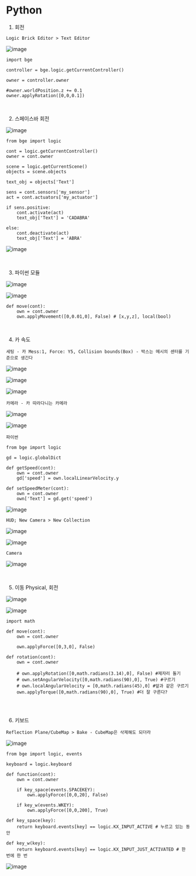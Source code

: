 Python
======

1. 회전 

`Logic Brick Editor > Text Editor`

![image](https://user-images.githubusercontent.com/30430227/146662575-1a3c334e-dde5-4357-9d94-d1369d4c3374.png)

```
import bge

controller = bge.logic.getCurrentController()

owner = controller.owner

#owner.worldPosition.z += 0.1
owner.applyRotation([0,0,0.1])
```

<br>

2. 스페이스바 회전 

![image](https://user-images.githubusercontent.com/30430227/147081433-fd2dacfd-fe60-4149-bd73-1bae3c48d43e.png)

```
from bge import logic

cont = logic.getCurrentController()
owner = cont.owner

scene = logic.getCurrentScene()
objects = scene.objects

text_obj = objects['Text']

sens = cont.sensors['my_sensor']
act = cont.actuators['my_actuator']

if sens.positive:
    cont.activate(act)
    text_obj['Text'] = 'CADABRA'

else:
    cont.deactivate(act)
    text_obj['Text'] = 'ABRA'
```

![image](https://user-images.githubusercontent.com/30430227/147081544-c4e7c772-771b-4961-aff0-746e83292d34.png)

<br>

3. 파이썬 모듈

![image](https://user-images.githubusercontent.com/30430227/147171359-1a7fb51a-c97e-47df-97e7-fa2887fafb6b.png)

![image](https://user-images.githubusercontent.com/30430227/147171375-371a59d2-5105-461c-a822-ea769109c029.png)

```
def move(cont):
    own = cont.owner
    own.applyMovement([0,0.01,0], False) # [x,y,z], local(bool)
```

<br>

4. 카 속도 

`세팅 - 카 Mess:1, Force: Y5, Collision bounds(Box) - 박스는 메시의 센터를 기준으로 생긴다`

![image](https://user-images.githubusercontent.com/30430227/147172830-a27701ea-7722-42b7-9085-dec0bfaab4e2.png)

![image](https://user-images.githubusercontent.com/30430227/147172869-e7fbc04e-5db0-4f53-8f1e-22dad986110b.png)

![image](https://user-images.githubusercontent.com/30430227/147172918-f10b84ee-5cc6-4620-ade2-d88bd7e4bafc.png)

`카메라 - 카 따라다니는 카메라`

![image](https://user-images.githubusercontent.com/30430227/147173038-78a3991f-0eb0-4447-b909-84254e19cf0b.png)

![image](https://user-images.githubusercontent.com/30430227/147173113-1b2f7d1d-ed46-4ed6-ac59-64a2fa977a56.png)

`파이썬`

```
from bge import logic

gd = logic.globalDict

def getSpeed(cont):
    own = cont.owner
    gd['speed'] = own.localLinearVelocity.y
    
def setSpeedMeter(cont):
    own = cont.owner
    own['Text'] = gd.get('speed')
```

![image](https://user-images.githubusercontent.com/30430227/147175699-4bb1ac8a-1405-44bc-be24-0e152a892175.png)

`HUD; New Camera > New Collection`

![image](https://user-images.githubusercontent.com/30430227/147175947-5c2ce323-f217-4981-bf92-068d207be2c0.png)

![image](https://user-images.githubusercontent.com/30430227/147177579-5ff88c9d-481a-43f8-9fa6-104cbb42c85e.png)

`Camera`

![image](https://user-images.githubusercontent.com/30430227/147177622-658ed004-b1dc-4e52-8dd8-9be79a317623.png)

<br>

5. 이동 Physical, 회전

![image](https://user-images.githubusercontent.com/30430227/147186095-4e1609c4-4b65-4197-9477-11294095e116.png)

![image](https://user-images.githubusercontent.com/30430227/147186124-cb4dcc89-b101-4f12-bc85-4eb4dbd96c4d.png)

```
import math

def move(cont):
    own = cont.owner
    
    own.applyForce([0,3,0], False)
    
def rotation(cont):
    own = cont.owner
    
    # own.applyRotation([0,math.radians(3.14),0], False) #제자리 돌기
    # own.setAngularVelocity([0,math.radians(90),0], True) #구르기
    # own.localAngularVelocity = [0,math.radians(45),0] #앞과 같은 구르기
    own.applyTorque([0,math.radians(90),0], True) #더 잘 구른다?
    
```

<br>

6. 키보드 

`Reflection Plane/CubeMap > Bake - CubeMap은 삭제해도 되더라`

![image](https://user-images.githubusercontent.com/30430227/147197170-2fb6128c-d408-459c-a098-f16ee9148828.png)

```
from bge import logic, events

keyboard = logic.keyboard

def function(cont):
    own = cont.owner
    
    if key_space(events.SPACEKEY):
        own.applyForce([0,0,20], False)
        
    if key_w(events.WKEY):
        own.applyForce([0,0,200], True)
    
def key_space(key):
    return keyboard.events[key] == logic.KX_INPUT_ACTIVE # 누르고 있는 동안

def key_w(key):
    return keyboard.events[key] == logic.KX_INPUT_JUST_ACTIVATED # 한 번에 한 번
```

![image](https://user-images.githubusercontent.com/30430227/147197221-ee5852d0-b42f-4dd1-9998-ca291660ab82.png)












